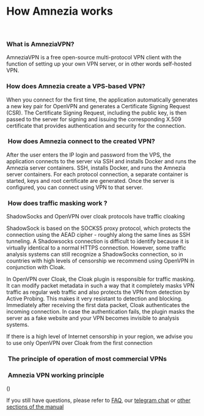 # How Amnezia works


&nbsp;

###  What is AmneziaVPN?

 AmneziaVPN is a free open-source multi-protocol VPN client with the function of setting up your own VPN server, or in other words self-hosted VPN.


### How does Amnezia create a VPS-based VPN?

When you connect for the first time, the application automatically generates a new key pair for OpenVPN and
generates a Certificate Signing Request (CSR). The Certificate Signing Request, 
including the public key, is then passed to the server for signing and issuing the corresponding 
X.509 certificate that provides authentication and security for the connection.



###  How does Amnezia connect to the created VPN?

After the user enters the IP login and password from the VPS, the application 
connects to the server via SSH and installs Docker and runs the Amnezia server containers.
SSH, installs Docker, and runs the Amnezia server containers. For each protocol
connection, a separate container is started, keys and root certificate are generated.
Once the server is configured, you can connect using VPN to that server.

###  How does traffic masking work ?

ShadowSocks and OpenVPN over cloak protocols have traffic cloaking 

ShadowSock is based on the SOCKS5 proxy protocol, which protects the connection using the AEAD cipher - roughly along the same lines as SSH tunneling. A Shadowsocks connection is difficult to identify because it is virtually identical to a normal HTTPS connection.
However, some traffic analysis systems can still recognize a ShadowSocks connection, so in countries with high levels of censorship we recommend using OpenVPN in conjunction with Cloak.

In OpenVPN over Cloak, the Cloak plugin is responsible for traffic masking. It can modify packet metadata in such a way that it completely masks VPN traffic as regular web traffic and also protects the VPN from detection by Active Probing. This makes it very resistant to detection and blocking. Immediately after receiving the first data packet, Cloak authenticates the incoming connection. In case the authentication fails, the plugin masks the server as a fake website and your VPN becomes invisible to analysis systems. 

If there is a high level of Internet censorship in your region, we advise you to use only OpenVPN over Cloak from the first connection


###  The principle of operation of most commercial VPNs
###  Amnezia VPN working principle
()

If you still have questions, please refer to [FAQ], our [telegram chat] or [other sections of the manual]

[amnezia-site-ext-link]: https://amnezia-web-nx1r.vercel.app
[about-int-link]: /about
[FAQ]: /about 
[telegram chat]: /about 
[other sections of the manual]: /about



















